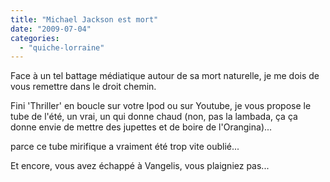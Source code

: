 ```yaml
---
title: "Michael Jackson est mort"
date: "2009-07-04"
categories: 
  - "quiche-lorraine"
---
```


Face à un tel battage médiatique autour de sa mort naturelle, je me dois de vous remettre dans le droit chemin.

Fini 'Thriller' en boucle sur votre Ipod ou sur Youtube, je vous propose le tube de l'été, un vrai, un qui donne chaud (non, pas la lambada, ça ça donne envie de mettre des jupettes et de boire de l'Orangina)...

parce ce tube mirifique a vraiment été trop vite oublié...

Et encore, vous avez échappé à Vangelis, vous plaigniez pas...
